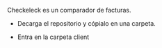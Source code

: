 Checkeleck es un comparador de facturas.

- Decarga el repositorio y cópialo en una carpeta.

- Entra en la carpeta client
